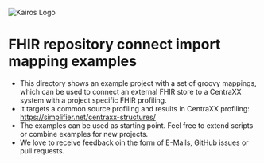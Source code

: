 ![Kairos Logo](https://www.kairos.de/app/uploads/kairos-logo-blue_iqvia.png "Kairos Logo")

FHIR repository connect import mapping examples
======================

* This directory shows an example project with a set of groovy mappings, which can be used to connect an external FHIR store to a CentraXX system with
  a project specific FHIR profiling.
* It targets a common source profiling and results in CentraXX profiling: https://simplifier.net/centraxx-structures/
* The examples can be used as starting point. Feel free to extend scripts or combine examples for new projects.
* We love to receive feedback oin the form of E-Mails, GitHub issues or pull requests.
